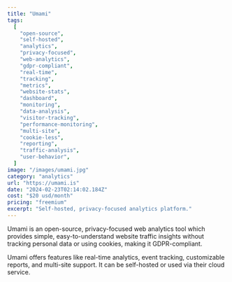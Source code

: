 ```yaml
---
title: "Umami"
tags:
  [
    "open-source",
    "self-hosted",
    "analytics",
    "privacy-focused",
    "web-analytics",
    "gdpr-compliant",
    "real-time",
    "tracking",
    "metrics",
    "website-stats",
    "dashboard",
    "monitoring",
    "data-analysis",
    "visitor-tracking",
    "performance-monitoring",
    "multi-site",
    "cookie-less",
    "reporting",
    "traffic-analysis",
    "user-behavior",
  ]
image: "/images/umami.jpg"
category: "analytics"
url: "https://umami.is"
date: "2024-02-23T02:14:02.184Z"
cost: "$20 usd/month"
pricing: "freemium"
excerpt: "Self-hosted, privacy-focused analytics platform."
---
```


Umami is an open-source, privacy-focused web analytics tool which provides simple, easy-to-understand website traffic insights without tracking personal data or using cookies, making it GDPR-compliant.

Umami offers features like real-time analytics, event tracking, customizable reports, and multi-site support. It can be self-hosted or used via their cloud service.
